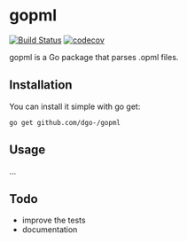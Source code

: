 # gopml
[![Build Status](https://travis-ci.org/dgo-/gopml.png?branch=master)](https://travis-ci.org/dgo-/gopml)
[![codecov](https://codecov.io/gh/dgo-/gopml/branch/master/graph/badge.svg)](https://codecov.io/gh/dgo-/gopml)


gopml is a Go package that parses .opml files.

## Installation
You can install it simple with go get:
```
go get github.com/dgo-/gopml
```

## Usage
...

## Todo
* improve the tests
* documentation 
